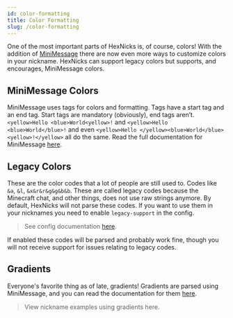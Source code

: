 ```yaml
---
id: color-formatting
title: Color Formatting
slug: /color-formatting
---
```


One of the most important parts of HexNicks is, of course, colors! With the addition of [MiniMessage](https://github.com/KyoriPowered/adventure-text-minimessage) there are now even more ways to customize colors in your nickname. HexNicks can support legacy colors but supports, and encourages, MiniMessage colors.

## MiniMessage Colors
MiniMessage uses tags for colors and formatting. Tags have a start tag and an end tag. Start tags are mandatory (obviously), end tags aren’t. `<yellow>Hello <blue>World<yellow>!` and `<yellow>Hello <blue>World</blue>!` and even `<yellow>Hello </yellow><blue>World</blue><yellow>!</yellow>` all do the same. Read the full documentation for MiniMessage [here](https://docs.adventure.kyori.net/minimessage#format).

## Legacy Colors
These are the color codes that a lot of people are still used to. Codes like `&a`, `&l`, `&x&r&r&g&g&b&b`. These are called legacy codes because the Minecraft chat, and other things, does not use raw strings anymore. By default, HexNicks will not parse these codes. If you want to use them in your nicknames you need to enable `legacy-support` in the config.

> See config documentation [here](https://github.com/MajekDev/HexNicks/wiki/Configuration-Options).

If enabled these codes will be parsed and probably work fine, though you will not receive support for issues relating to legacy codes.

## Gradients
Everyone's favorite thing as of late, gradients! Gradients are parsed using MiniMessage, and you can read the documentation for them [here](https://docs.adventure.kyori.net/minimessage#gradient).

> View nickname examples using gradients here.